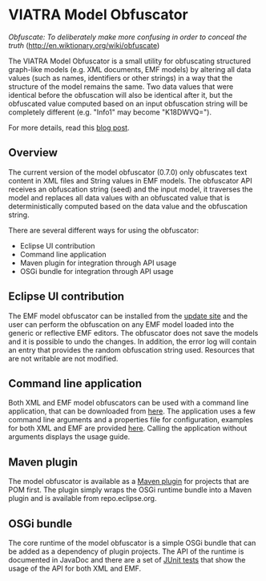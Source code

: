 # VIATRA Model Obfuscator

*Obfuscate: To deliberately make more confusing in order to conceal the truth* (http://en.wiktionary.org/wiki/obfuscate)

The VIATRA Model Obfuscator is a small utility for obfuscating structured graph-like models (e.g. XML documents, EMF models) by altering all data values (such as names, identifiers or other strings) in a way that the structure of the model remains the same. Two data values that were identical before the obfuscation will also be identical after it, but the obfuscated value computed based on an input obfuscation string will be completely different (e.g. "Info1" may become "K18DWVQ=").

For more details, read this [blog post](http://modeling-languages.com/model-obfuscator/).

## Overview

The current version of the model obfuscator (0.7.0) only obfuscates text content in XML files and String values in EMF models. The obfuscator API receives an obfuscation string (seed) and the input model, it traverses the model and replaces all data values with an obfuscated value that is deterministically computed based on the data value and the obfuscation string.

There are several different ways for using the obfuscator:

* Eclipse UI contribution
* Command line application
* Maven plugin for integration through API usage
* OSGi bundle for integration through API usage

## Eclipse UI contribution

The EMF model obfuscator can be installed from the [update site](http://download.eclipse.org/viatra2/modelobfuscator/updates/integration) and the user can perform the obfuscation on any EMF model loaded into the generic or reflective EMF editors. The obfuscator does not save the models and it is possible to undo the changes. In addition, the error log will contain an entry that provides the random obfuscation string used. Resources that are not writable are not modified.

## Command line application

Both XML and EMF model obfuscators can be used with a command line application, that can be downloaded from [here](https://hudson.eclipse.org/viatra/job/viatra-modelobfuscator-master/lastSuccessfulBuild/artifact/releng/org.eclipse.viatra.modelobfuscator.product/target/products/). The application uses a few command line arguments and a properties file for configuration, examples for both XML and EMF are provided [here](http://git.eclipse.org/c/viatra2/org.eclipse.viatra.modelobfuscator.git/tree/plugins/org.eclipse.viatra.modelobfuscator.application). Calling the application without arguments displays the usage guide.

## Maven plugin

The model obfuscator is available as a [Maven plugin](http://git.eclipse.org/c/viatra2/org.eclipse.viatra.modelobfuscator.git/tree/maven/viatra-modelobfuscator-runtime) for projects that are POM first. The plugin simply wraps the OSGi runtime bundle into a Maven plugin and is available from repo.eclipse.org.

## OSGi bundle

The core runtime of the model obfuscator is a simple OSGi bundle that can be added as a dependency of plugin projects. The API of the runtime is documented in JavaDoc and there are a set of [JUnit tests](http://git.eclipse.org/c/viatra2/org.eclipse.viatra.modelobfuscator.git/tree/plugins/org.eclipse.viatra.modelobfuscator.tests) that show the usage of the API for both XML and EMF.
